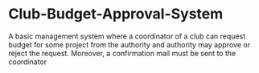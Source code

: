 # Club-Budget-Approval-System
A basic management system where a coordinator of a club can request budget for some project from the authority and authority may approve or reject the request. Moreover, a confirmation mail must be sent to the coordinator
